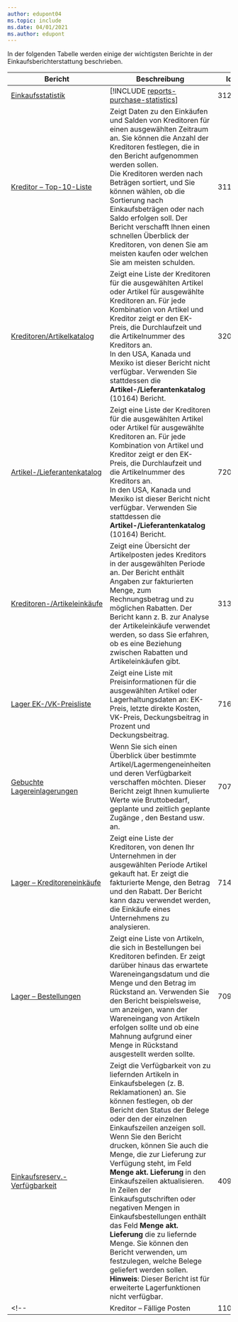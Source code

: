 ```yaml
---
author: edupont04
ms.topic: include
ms.date: 04/01/2021
ms.author: edupont
---
```


In der folgenden Tabelle werden einige der wichtigsten Berichte in der Einkaufsberichterstattung beschrieben.



| Bericht | Beschreibung | Id | 
|---------|---------|---------|
|[Einkaufsstatistik](https://businesscentral.dynamics.com?report=312)|[!INCLUDE [reports-purchase-statistics](reports-purchase-statistics.md)]|312|
|[Kreditor – Top-10-Liste](https://businesscentral.dynamics.com?report=311)|Zeigt Daten zu den Einkäufen und Salden von Kreditoren für einen ausgewählten Zeitraum an. Sie können die Anzahl der Kreditoren festlegen, die in den Bericht aufgenommen werden sollen.<br>Die Kreditoren werden nach Beträgen sortiert, und Sie können wählen, ob die Sortierung nach Einkaufsbeträgen oder nach Saldo erfolgen soll. Der Bericht verschafft Ihnen einen schnellen Überblick der Kreditoren, von denen Sie am meisten kaufen oder welchen Sie am meisten schulden.|311|
|[Kreditoren/Artikelkatalog](https://businesscentral.dynamics.com?report=320)|Zeigt eine Liste der Kreditoren für die ausgewählten Artikel oder Artikel für ausgewählte Kreditoren an. Für jede Kombination von Artikel und Kreditor zeigt er den EK-Preis, die Durchlaufzeit und die Artikelnummer des Kreditors an.<br>In den USA, Kanada und Mexiko ist dieser Bericht nicht verfügbar. Verwenden Sie stattdessen die **Artikel-/Lieferantenkatalog** (10164) Bericht.|320|
|[Artikel-/Lieferantenkatalog](https://businesscentral.dynamics.com?report=720)|Zeigt eine Liste der Kreditoren für die ausgewählten Artikel oder Artikel für ausgewählte Kreditoren an. Für jede Kombination von Artikel und Kreditor zeigt er den EK-Preis, die Durchlaufzeit und die Artikelnummer des Kreditors an.<br>In den USA, Kanada und Mexiko ist dieser Bericht nicht verfügbar. Verwenden Sie stattdessen die **Artikel-/Lieferantenkatalog** (10164) Bericht.|720|
|[Kreditoren-/Artikeleinkäufe](https://businesscentral.dynamics.com?report=313)|Zeigt eine Übersicht der Artikelposten jedes Kreditors in der ausgewählten Periode an. Der Bericht enthält Angaben zur fakturierten Menge, zum Rechnungsbetrag und zu möglichen Rabatten. Der Bericht kann z. B. zur Analyse der Artikeleinkäufe verwendet werden, so dass Sie erfahren, ob es eine Beziehung zwischen Rabatten und Artikeleinkäufen gibt.|313|
|[Lager EK-/VK-Preisliste](https://businesscentral.dynamics.com?report=716)|Zeigt eine Liste mit Preisinformationen für die ausgewählten Artikel oder Lagerhaltungsdaten an: EK-Preis, letzte direkte Kosten, VK-Preis, Deckungsbeitrag in Prozent und Deckungsbeitrag.|716|
|[Gebuchte Lagereinlagerungen](https://businesscentral.dynamics.com?report=707)|Wenn Sie sich einen Überblick über bestimmte Artikel/Lagermengeneinheiten und deren Verfügbarkeit verschaffen möchten. Dieser Bericht zeigt Ihnen kumulierte Werte wie Bruttobedarf, geplante und zeitlich geplante Zugänge , den Bestand usw. an. |707|
|[Lager – Kreditoreneinkäufe](https://businesscentral.dynamics.com?report=714)|Zeigt eine Liste der Kreditoren, von denen Ihr Unternehmen in der ausgewählten Periode Artikel gekauft hat. Er zeigt die fakturierte Menge, den Betrag und den Rabatt. Der Bericht kann dazu verwendet werden, die Einkäufe eines Unternehmens zu analysieren.|714|
|[Lager – Bestellungen](https://businesscentral.dynamics.com?report=709)|Zeigt eine Liste von Artikeln, die sich in Bestellungen bei Kreditoren befinden. Er zeigt darüber hinaus das erwartete Wareneingangsdatum und die Menge und den Betrag im Rückstand an. Verwenden Sie den Bericht beispielsweise, um anzeigen, wann der Wareneingang von Artikeln erfolgen sollte und ob eine Mahnung aufgrund einer Menge in Rückstand ausgestellt werden sollte.|709|
|[Einkaufsreserv.-Verfügbarkeit](https://businesscentral.dynamics.com?report=409)|Zeigt die Verfügbarkeit von zu liefernden Artikeln in Einkaufsbelegen (z. B. Reklamationen) an. Sie können festlegen, ob der Bericht den Status der Belege oder den der einzelnen Einkaufszeilen anzeigen soll. <br>Wenn Sie den Bericht drucken, können Sie auch die Menge, die zur Lieferung zur Verfügung steht, im Feld **Menge akt. Lieferung** in den Einkaufszeilen aktualisieren. In Zeilen der Einkaufsgutschriften oder negativen Mengen in Einkaufsbestellungen enthält das Feld **Menge akt. Lieferung** die zu liefernde Menge. Sie können den Bericht verwenden, um festzulegen, welche Belege geliefert werden sollen. **Hinweis**: Dieser Bericht ist für erweiterte Lagerfunktionen nicht verfügbar.|409|
<!--|[](https://businesscentral.dynamics.com?report=)Kreditor – Fällige Posten|11006| DACH-spezifisch: Ein Bericht, der vom Teamleiter Ihrer Einkaufsabteilung sowie der Buchhaltung verwendet werden kann. Hier erhalten Sie einen Überblick über die unbezahlten Kreditorenrechnungen einschließlich der Fälligkeitstermine, Währungen und Beträge. Die Grundlage bilden die offenen Kreditorenposten.| -->


